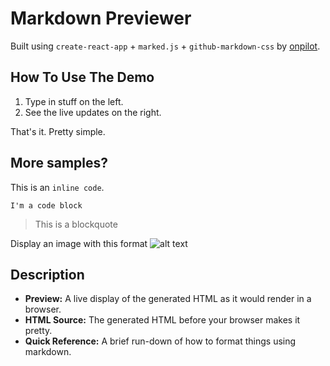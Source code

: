 # Markdown Previewer

Built using `create-react-app` + `marked.js` + `github-markdown-css` by [onpilot](https://github.com/onpilot).

## How To Use The Demo

1. Type in stuff on the left.
2. See the live updates on the right.

That's it. Pretty simple.

## More samples?

This is an `inline code`.

```
I'm a code block
```

> This is a blockquote

Display an image with this format ![alt text](ImageFile.png 'Title')

## Description

- **Preview:** A live display of the generated HTML as it would render in a browser.
- **HTML Source:** The generated HTML before your browser makes it pretty.
- **Quick Reference:** A brief run-down of how to format things using markdown.
